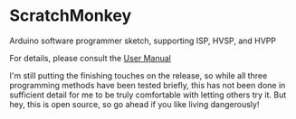 ScratchMonkey
=============

Arduino software programmer sketch, supporting ISP, HVSP, and HVPP

For details, please consult the [User Manual](doc/)

I'm still putting the finishing touches on the release, so while all 
three programming methods have been tested briefly, this has not
been done in sufficient detail for me to be truly comfortable with
letting others try it. But hey, this is open source, so go ahead if
you like living dangerously!